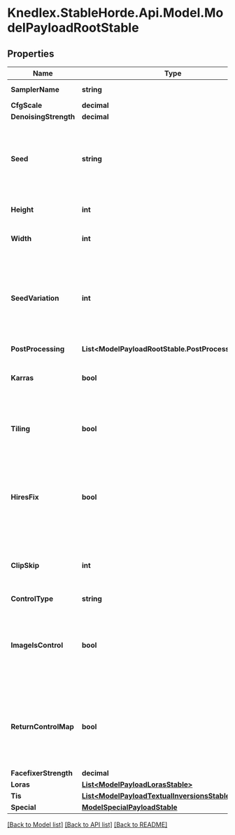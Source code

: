 # Knedlex.StableHorde.Api.Model.ModelPayloadRootStable

## Properties

Name | Type | Description | Notes
------------ | ------------- | ------------- | -------------
**SamplerName** | **string** |  | [optional] [default to SamplerNameEnum.KEulerA]
**CfgScale** | **decimal** |  | [optional] 
**DenoisingStrength** | **decimal** |  | [optional] 
**Seed** | **string** | The seed to use to generate this request. You can pass text as well as numbers. | [optional] 
**Height** | **int** | The height of the image to generate. | [optional] 
**Width** | **int** | The width of the image to generate. | [optional] 
**SeedVariation** | **int** | If passed with multiple n, the provided seed will be incremented every time by this value. | [optional] 
**PostProcessing** | **List&lt;ModelPayloadRootStable.PostProcessingEnum&gt;** |  | [optional] 
**Karras** | **bool** | Set to True to enable karras noise scheduling tweaks. | [optional] [default to false]
**Tiling** | **bool** | Set to True to create images that stitch together seamlessly. | [optional] [default to false]
**HiresFix** | **bool** | Set to True to process the image at base resolution before upscaling and re-processing. | [optional] [default to false]
**ClipSkip** | **int** | The number of CLIP language processor layers to skip. | [optional] 
**ControlType** | **string** |  | [optional] 
**ImageIsControl** | **bool** | Set to True if the image submitted is a pre-generated control map for ControlNet use. | [optional] [default to false]
**ReturnControlMap** | **bool** | Set to True if you want the ControlNet map returned instead of a generated image. | [optional] [default to false]
**FacefixerStrength** | **decimal** |  | [optional] 
**Loras** | [**List&lt;ModelPayloadLorasStable&gt;**](ModelPayloadLorasStable.md) |  | [optional] 
**Tis** | [**List&lt;ModelPayloadTextualInversionsStable&gt;**](ModelPayloadTextualInversionsStable.md) |  | [optional] 
**Special** | [**ModelSpecialPayloadStable**](ModelSpecialPayloadStable.md) |  | [optional] 

[[Back to Model list]](../README.md#documentation-for-models) [[Back to API list]](../README.md#documentation-for-api-endpoints) [[Back to README]](../README.md)

